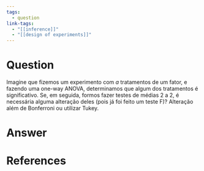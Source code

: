 ```yaml
---
tags:
  - question
link-tags:
  - "[[inference]]"
  - "[[design of experiments]]"
---
```

# Question
Imagine que fizemos um experimento com $a$ tratamentos de um fator, e fazendo uma one-way ANOVA, determinamos que algum dos tratamentos é significativo. Se, em seguida, formos fazer testes de médias 2 a 2, é necessária alguma alteração deles (pois já foi feito um teste F)? Alteração  além de Bonferroni ou utilizar Tukey.

# Answer


# References
